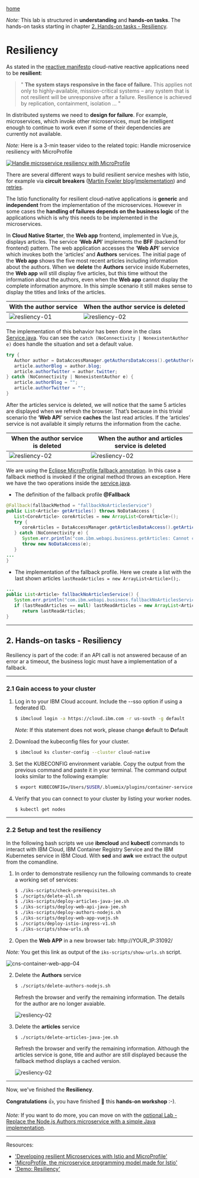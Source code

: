 [home](README.md)

_Note:_ This lab is structured in **understanding** and **hands-on tasks**. 
The hands-on tasks starting in chapter [2. Hands-on tasks - Resiliency](#lab-hands-on).

# Resiliency

As stated in the [reactive manifesto](https://www.reactivemanifesto.org/) cloud-native reactive applications need to be **resilient**:

> " **The system stays responsive in the face of failure.** This applies not only to highly-available, mission-critical systems – any system that is not resilient will be unresponsive after a failure. Resilience is achieved by replication, containment, isolation … "

In distributed systems we need to **design for failure**. For example, microservices, which invoke other microservices, must be intelligent enough to continue to work even if some of their dependencies are currently not available.

_Note:_ Here is a 3-min teaser video to the related topic: Handle microservice resiliency with MicroProfile

[![Handle microservice resiliency with MicroProfile](https://img.youtube.com/vi/JeMI7gzmdO4/0.jpg)](https://www.youtube.com/watch?v=JeMI7gzmdO4 "Click play on youtube")

There are several different ways to build resilient service meshes with Istio, for example via **circuit breakers** ([Martin Fowler blog](https://martinfowler.com/bliki/CircuitBreaker.html)/[implementation](https://istio.io/docs/concepts/traffic-management/#circuit-breakers)) and [retries](https://istio.io/docs/concepts/traffic-management/#timeouts-and-retries).

The Istio functionality for resilient cloud-native applications is **generic** and **independent** from the implementation of the microservices. However in some cases the **handling of failures depends on the business logic** of the applications which is why this needs to be implemented in the microservices.

In **Cloud Native Starter**, the **Web app** frontend, implemented in Vue.js, displays articles. The service ‘**Web API**’ implements the **BFF** (backend for frontend) pattern. The web application accesses the ‘**Web API**’ service which invokes both the ‘articles’ and **Authors** services. The initial page of the **Web app** shows the five most recent articles including information about the authors. When we **delete** the **Authors** service inside Kubernetes, the **Web app** will still display five articles, but this time without the information about the authors, even when the **Web app** cannot display the complete information anymore. In this simple scenario it still makes sense to display the titles and links of the articles. 

| With the author service   |  When the author service is deleted|
| --- | --- |    
| ![resliency-01](images/resliency-01.png) | ![resliency-02](images/resliency-02.png) |   

The implementation of this behavior has been done in the class [Service.java](../web-api-java-jee/src/main/java/com/ibm/webapi/business/Service.java#L68). You can see the ```catch (NoConnectivity | NonexistentAuthor e)``` does handle the situation and set a default value.

```java
try {
   Author author = DataAccessManager.getAuthorsDataAccess().getAuthor(coreArticle.author);
   article.authorBlog = author.blog;
   article.authorTwitter = author.twitter;
} catch (NoConnectivity | NonexistentAuthor e) {    
   article.authorBlog = "";
   article.authorTwitter = "";
}
```

After the articles service is deleted, we will notice that the same 5 articles are displayed when we refresh the browser. That’s because in this trivial scenario the ‘**Web API**’ service **caches** the last read articles. If the ‘articles’ service is not available it simply returns the information from the cache.

|  When the author service is deleted   |   When the author and articles service is deleted |
| --- | --- |    
| ![resliency-02](images/resliency-02.png) | ![resliency-02](images/resliency-02.png) | 

We are using the [Eclipse MicroProfile fallback annotation](https://www.openliberty.io/guides/microprofile-fallback.html). In this case a fallback method is invoked if the original method throws an exception. Here we have the two operations inside the [service.java](../web-api-java-jee/src/main/java/com/ibm/webapi/business/Service.java#L45).

* The definition of the fallback profile **@Fallback**

```java
@Fallback(fallbackMethod = "fallbackNoArticlesService")
public List<Article> getArticles() throws NoDataAccess {
   List<CoreArticle> coreArticles = new ArrayList<CoreArticle>();   
   try {
      coreArticles = DataAccessManager.getArticlesDataAccess().getArticles(5);                          
   } catch (NoConnectivity e) {
      System.err.println("com.ibm.webapi.business.getArticles: Cannot connect to articles service");
      throw new NoDataAccess(e);
   }
...
} 
```

* The implementation of the fallback profile. Here we create a list with the last shown articles ```lastReadArticles = new ArrayList<Article>();```.

```java
...
public List<Article> fallbackNoArticlesService() {
   System.err.println("com.ibm.webapi.business.fallbackNoArticlesService: Cannot connect to articles service");
   if (lastReadArticles == null) lastReadArticles = new ArrayList<Article>();
      return lastReadArticles;
}
```
---

## 2. Hands-on tasks - Resiliency <a name="lab-hands-on"></a>

Resiliency is part of the code: if an API call is not answered because of an error ar a timeout, the business logic must have a implementation of a fallback. 

---

### 2.1 Gain access to your cluster

1. Log in to your IBM Cloud account. Include the --sso option if using a federated ID.

   ```sh
   $ ibmcloud login -a https://cloud.ibm.com -r us-south -g default
   ```
   
   _Note:_ If this statement does not work, please change **d**efault to **D**efault

2. Download the kubeconfig files for your cluster.

   ```sh
   $ ibmcloud ks cluster-config --cluster cloud-native
   ```

3. Set the KUBECONFIG environment variable. Copy the output from the previous command and paste it in your terminal. The command output looks similar to the following example:

   ```sh
   $ export KUBECONFIG=/Users/$USER/.bluemix/plugins/container-service/clusters/hands-on-verification/kube-config-mil01-cloud-native.yml
   ```

4. Verify that you can connect to your cluster by listing your worker nodes.

   ```sh
   $ kubectl get nodes
   ```

---

### 2.2 Setup and test the resiliency

In the following bash scripts we use **ibmcloud** and **kubectl** commands to interact with IBM Cloud, IBM Container Registry Service and the IBM Kubernetes service in IBM Cloud. With **sed** and **awk** we extract the output from the comandline.

1. In order to demonstrate resiliency run the following commands to create a working set of services:

   ```sh
   $ ./iks-scripts/check-prerequisites.sh
   $ ./scripts/delete-all.sh
   $ ./iks-scripts/deploy-articles-java-jee.sh
   $ ./iks-scripts/deploy-web-api-java-jee.sh
   $ ./iks-scripts/deploy-authors-nodejs.sh
   $ ./iks-scripts/deploy-web-app-vuejs.sh
   $ ./scripts/deploy-istio-ingress-v1.sh
   $ ./iks-scripts/show-urls.sh
   ```

2. Open the **Web APP** in a new browser tab: http://YOUR_IP:31092/

_Note:_ You get this link as output of the ```iks-scripts/show-urls.sh``` script.

   ![cns-container-web-app-04](images/cns-container-web-app-05.png)

2. Delete the **Authors** service

   ```sh
   $ ./scripts/delete-authors-nodejs.sh
   ```

   Refresh the browser and verify the remaining information. The details for the author are no longer avaiable. 

   ![resliency-02](images/resliency-02.png)

3. Delete the **articles** service

   ```sh
   $ ./scripts/delete-articles-java-jee.sh
   ```

   Refresh the browser and verify the remaining information. Although the articles service is gone, title and author are still displayed because the fallback method displays a cached version.


   ![resliency-02](images/resliency-02.png)

---

Now, we've finished the **Resiliency**.

**Congratulations** :thumbsup:, you have finished :checkered_flag: this **hands-on workshop** :-).

_Note:_ If you want to do more, you can move on with the [optional Lab - Replace the Node.js Authors microservice with a simple Java implementation](06-java-development.md).

---

Resources:

* ['Developing resilient Microservices with Istio and MicroProfile'](http://heidloff.net/article/resiliency-microservice-microprofile-java-istio)
* ['MicroProfile, the microservice programming model made for Istio'](https://www.eclipse.org/community/eclipse_newsletter/2018/september/MicroProfile_istio.php)
* ['Demo: Resiliency'](../documentation/DemoResiliency.md)

